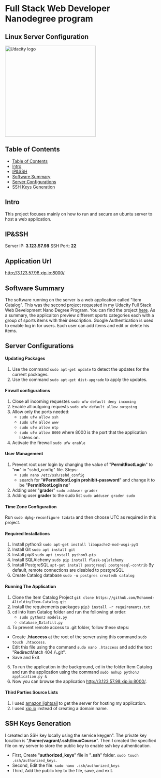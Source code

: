 # Full Stack Web Developer Nanodegree program
## Linux Server Configuration

<a href="https://www.udacity.com/">
  <img src="https://s3-us-west-1.amazonaws.com/udacity-content/rebrand/svg/logo.min.svg" width="300" alt="Udacity logo">
</a>

## Table of Contents

- [Table of Contents](#table-of-contents)
- [Intro](#intro)
- [IP&SSH](#IP&SSH)
- [Software Summary](#Software-Summary)
- [Server Configurations](#Server-Configurations)
- [SSH Keys Generation](#SSH-Keys-Generation)

## Intro

This project focuses mainly on how to run and secure an ubuntu server to host a web application.

## IP&SSH
Server IP: **3.123.57.98**
SSH Port: **22**

## Application Url

http://3.123.57.98.xip.io:8000/

## Software Summary
The software running on the server is a web application called "Item Catalog". This was the second project requested in my Udacity Full Stack Web Development Nano Degree Program.
You can find the project [here](https://github.com/Mohamed-Alieldin/Item-Catalog).
As a summary, the applicaiton preview different sports categories each with a group of sports items with their description. Google Authentication is used to enable log in for users. Each user can add items and edit or delete his items.

## Server Configurations
#### Updating Packages
1. Use the command `sudo apt-get update`  to detect the updates for the current packages.
2. Use the command `sudo apt-get dist-upgrade` to apply the updates.
#### Firwall configurations
1. Close all incoming requestes `sudo ufw default deny incoming`
2. Enable all outgoing requests `sudo ufw default allow outgoing`
3. Allow only the ports needed:
    * `sudo ufw allow ssh`
    * `sudo ufw allow www`
    * `sudo ufw allow ntp`
    * `sudo ufw allow 8000` where 8000 is the port that the application listens on.
4. Activate the firewall `sudo ufw enable`

#### User Management
1. Prevent root user login by changing the value of "**PermitRootLogin**" to "**no**" in "sshd_config" file.
Steps:
    - `sudo nano /etc/ssh/sshd_config`
    - search for "**#PermitRootLogin prohibit-password**" and change it to be "**PermitRootLogin no**"
2. Adding user "**grader**" `sudo adduser grader`
2. Adding user **grader** to the sudo list `sudo adduser grader sudo`

#### Time Zone Configuration
Run `sudo dpkg-reconfigure tzdata` and then choose UTC as required in this project.

#### Required Installations
1. Install python3 `sudo apt-get install libapache2-mod-wsgi-py3`
2. Install Git `sudo apt install git`
3. Install pip3 `sudo apt install python3-pip`
4. Install SQLAlchemy `sudo pip install flask-sqlalchemy`
5. Install PostgreSQL `apt-get install postgresql postgresql-contrib`
By default, remote connections are disabled to postgreSQL
6. Create Catalog database `sudo -u postgres createdb catalog`

#### Running The Application
1. Clone the Item Catalog Project `git clone https://github.com/Mohamed-Alieldin/Item-Catalog.git`
2. Install the requirements packages `pip3 install -r requirements.txt`
3. cd into Item Catalog folder and run the following at order:
    * `sudo python3 models.py`
    * `database_Datafill.py`
4. To prevent remote access to .git folder, follow these steps:
  * Create **.htaccess** at the root of the server using this command `sudo touch .htaccess`.
  * Edit this file using the command `sudo nano .htaccess` and add the text "RedirectMatch 404 /\\.git".
  * Save and Exit.
5. To run the application in the background, cd in the folder Item Catalog and run the application using the command `sudo nohup python3 application.py &`
6. Now you can browse the application http://3.123.57.98.xip.io:8000/.

#### Third Parties Source Lists
1. I used [amazon lightsail](https://lightsail.aws.amazon.com) to get the server for hosting my application.
2. I used [xip.io](http://xip.io/) instead of creating a domain name.
 
## SSH Keys Generation
I created an SSH key locally using the service keygen".
The private key location is "**/home/vagrant/.ssh/linuxCourse**".
Then I created the specified file on my server to store the public key to enable ssh key authentication.
* First, Create "**authorized_keys**" file in "**.ssh**" folder. `sudo touch .ssh/authorized_keys`.
* Second, Edit the file. `sudo nano .ssh/authorized_keys`
* Third, Add the public key to the file, save, and exit.

